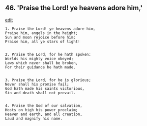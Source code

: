 
## 46.  'Praise the Lord! ye heavens adore him,'
[edit](https://docs.google.com/document/d/1ZRA2HH%2DjOOjnDkKVCwgeS7eC2B1Dghci/edit?mode=html)



    1. Praise the Lord! ye heavens adore him,
    Praise him, angels in the height;
    Sun and moon rejoice before him:
    Praise him, all ye stars of light!


    2. Praise the Lord, for he hath spoken:
    Worlds his mighty voice obeyed;
    Laws which never shall be broken,
    For their guidance he hath made.


    3. Praise the Lord, for he is glorious;
    Never shall his promise fail;
    God hath made his saints victorious,
    Sin and death shall not prevail.


    4. Praise the God of our salvation,
    Hosts on high his power proclaim;
    Heaven and earth, and all creation,
    Laud and magnify his name.
